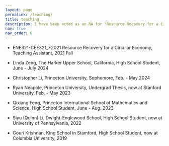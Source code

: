 ```yaml
---
layout: page
permalink: /teaching/
title: teaching
description: I have been acted as an RA for "Resource Recovery for a Circular Economy" and mentored several undergraduate thesis and high school interns.
nav: true
nav_order: 6
---
```


- ENE321-CEE321_F2021 Resource Recovery for a Circular Economy, Teaching Assistant, 2021 Fall

- Linda Zeng, The Harker Upper School, California, High School Student, June - July 2024

- Christopher Li, Princeton University, Sophomore, Feb. - May 2024

- Ryan Neapole, Princeton University, Undergrad Thesis, now at Stanford University, Feb. - May 2023

- Qixiang Feng, Princeton International School of Mathematics and Science, High School Student, June - Aug. 2023

- Siyu (Quinn) Li, Dwight-Englewood School, High School Student, now at University of Pennsylvania, 2022

- Gouri Krishnan, King School in Stamford, High School Student, now at Columbia University, 2019